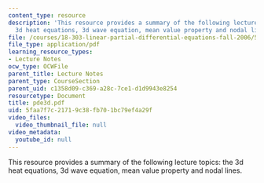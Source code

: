 ```yaml
---
content_type: resource
description: 'This resource provides a summary of the following lecture topics: the
  3d heat equations, 3d wave equation, mean value property and nodal lines.'
file: /courses/18-303-linear-partial-differential-equations-fall-2006/5faa7f7c21719c38fb701bc79ef4a29f_pde3d.pdf
file_type: application/pdf
learning_resource_types:
- Lecture Notes
ocw_type: OCWFile
parent_title: Lecture Notes
parent_type: CourseSection
parent_uid: c1358d09-c369-a28c-7ce1-d1d9943e8254
resourcetype: Document
title: pde3d.pdf
uid: 5faa7f7c-2171-9c38-fb70-1bc79ef4a29f
video_files:
  video_thumbnail_file: null
video_metadata:
  youtube_id: null
---
```

This resource provides a summary of the following lecture topics: the 3d heat equations, 3d wave equation, mean value property and nodal lines.

